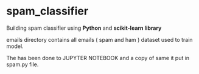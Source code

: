 # spam_classifier
Building spam classifier using **Python** and **scikit-learn library**

emails directory contains all emails ( spam and ham ) dataset used to train model.

The has been done to JUPYTER NOTEBOOK and a copy of same it put in spam.py file.

